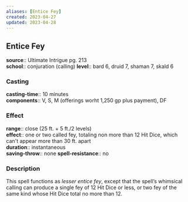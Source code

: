 ```yaml
---
aliases: [Entice Fey]
created: 2023-04-27
updated: 2023-04-28
---
```


## Entice Fey

**source**:: Ultimate Intrigue pg. 213  
**school**:: conjuration (calling)
**level**:: bard 6, druid 7, shaman 7, skald 6

### Casting

**casting-time**:: 10 minutes  
**components**:: V, S, M (offerings worht 1,250 gp plus payment), DF

### Effect

**range**:: close (25 ft. + 5 ft./2 levels)  
**effect**:: one or two called fey, totaling non more than 12 Hit Dice, which can't appear more than 30 ft. apart  
**duration**:: instantaneous  
**saving-throw**:: none
**spell-resistance**:: no

### Description

This spell functions as *lesser entice fey*, except that the spell’s whimsical calling can produce a single fey of 12 Hit Dice or less, or two fey of the same kind whose Hit Dice total no more than 12.
